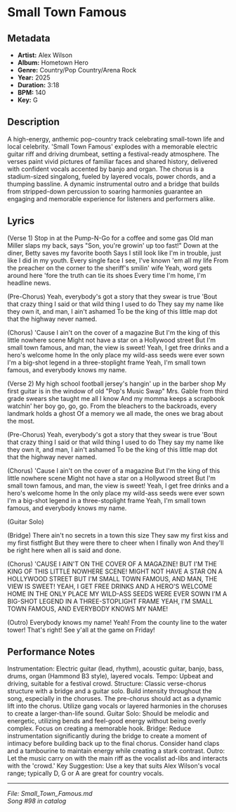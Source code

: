 # Small Town Famous

## Metadata
- **Artist:** Alex Wilson
- **Album:** Hometown Hero
- **Genre:** Country/Pop Country/Arena Rock
- **Year:** 2025
- **Duration:** 3:18
- **BPM:** 140
- **Key:** G

## Description
A high-energy, anthemic pop-country track celebrating small-town life and local celebrity. 'Small Town Famous' explodes with a memorable electric guitar riff and driving drumbeat, setting a festival-ready atmosphere. The verses paint vivid pictures of familiar faces and shared history, delivered with confident vocals accented by banjo and organ. The chorus is a stadium-sized singalong, fueled by layered vocals, power chords, and a thumping bassline. A dynamic instrumental outro and a bridge that builds from stripped-down percussion to soaring harmonies guarantee an engaging and memorable experience for listeners and performers alike.

## Lyrics

(Verse 1)
Stop in at the Pump-N-Go for a coffee and some gas
Old man Miller slaps my back, says "Son, you're growin' up too fast!"
Down at the diner, Betty saves my favorite booth
Says I still look like I'm in trouble, just like I did in my youth.
Every single face I see, I've known 'em all my life
From the preacher on the corner to the sheriff's smilin' wife
Yeah, word gets around here 'fore the truth can tie its shoes
Every time I'm home, I'm headline news.

(Pre-Chorus)
Yeah, everybody's got a story that they swear is true
'Bout that crazy thing I said or that wild thing I used to do
They say my name like they own it, and man, I ain't ashamed
To be the king of this little map dot that the highway never named.

(Chorus)
'Cause I ain't on the cover of a magazine
But I'm the king of this little nowhere scene
Might not have a star on a Hollywood street
But I'm small town famous, and man, the view is sweet!
Yeah, I get free drinks and a hero's welcome home
In the only place my wild-ass seeds were ever sown
I'm a big-shot legend in a three-stoplight frame
Yeah, I'm small town famous, and everybody knows my name.

(Verse 2)
My high school football jersey's hangin' up in the barber shop
My first guitar is in the window of old "Pop's Music Swap"
Mrs. Gable from third grade swears she taught me all I know
And my momma keeps a scrapbook watchin' her boy go, go, go.
From the bleachers to the backroads, every landmark holds a ghost
Of a memory we all made, the ones we brag about the most.

(Pre-Chorus)
Yeah, everybody's got a story that they swear is true
'Bout that crazy thing I said or that wild thing I used to do
They say my name like they own it, and man, I ain't ashamed
To be the king of this little map dot that the highway never named.

(Chorus)
'Cause I ain't on the cover of a magazine
But I'm the king of this little nowhere scene
Might not have a star on a Hollywood street
But I'm small town famous, and man, the view is sweet!
Yeah, I get free drinks and a hero's welcome home
In the only place my wild-ass seeds were ever sown
I'm a big-shot legend in a three-stoplight frame
Yeah, I'm small town famous, and everybody knows my name.

(Guitar Solo)

(Bridge)
There ain't no secrets in a town this size
They saw my first kiss and my first fistfight
But they were there to cheer when I finally won
And they'll be right here when all is said and done.

(Chorus)
'CAUSE I AIN'T ON THE COVER OF A MAGAZINE!
BUT I'M THE KING OF THIS LITTLE NOWHERE SCENE!
MIGHT NOT HAVE A STAR ON A HOLLYWOOD STREET
BUT I'M SMALL TOWN FAMOUS, AND MAN, THE VIEW IS SWEET!
YEAH, I GET FREE DRINKS AND A HERO'S WELCOME HOME
IN THE ONLY PLACE MY WILD-ASS SEEDS WERE EVER SOWN
I'M A BIG-SHOT LEGEND IN A THREE-STOPLIGHT FRAME
YEAH, I'M SMALL TOWN FAMOUS, AND EVERYBODY KNOWS MY NAME!

(Outro)
Everybody knows my name!
Yeah! From the county line to the water tower!
That's right!
See y'all at the game on Friday!

## Performance Notes

Instrumentation: Electric guitar (lead, rhythm), acoustic guitar, banjo, bass, drums, organ (Hammond B3 style), layered vocals. 
Tempo: Upbeat and driving, suitable for a festival crowd. 
Structure: Classic verse-chorus structure with a bridge and a guitar solo. Build intensity throughout the song, especially in the choruses. The pre-chorus should act as a dynamic lift into the chorus. Utilize gang vocals or layered harmonies in the choruses to create a larger-than-life sound. 
Guitar Solo: Should be melodic and energetic, utilizing bends and feel-good energy without being overly complex. Focus on creating a memorable hook. 
Bridge: Reduce instrumentation significantly during the bridge to create a moment of intimacy before building back up to the final chorus. Consider hand claps and a tambourine to maintain energy while creating a stark contrast. 
Outro: Let the music carry on with the main riff as the vocalist ad-libs and interacts with the 'crowd.'
Key Suggestion: Use a key that suits Alex Wilson's vocal range; typically D, G or A are great for country vocals.

---
*File: Small_Town_Famous.md*  
*Song #98 in catalog*
